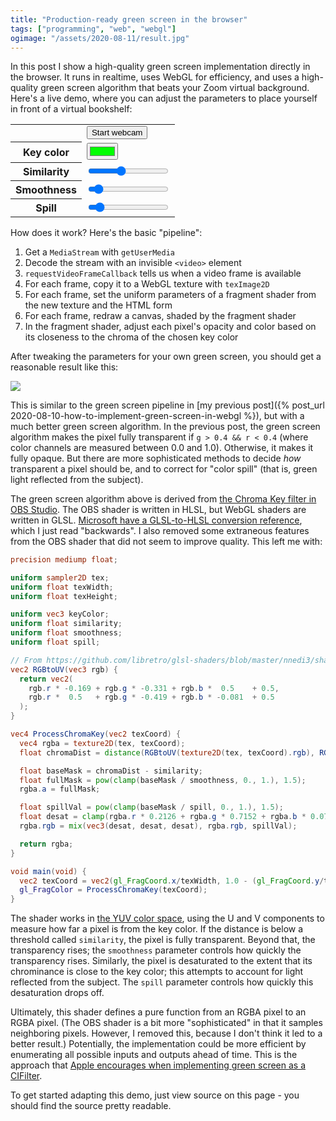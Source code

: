 ```yaml
---
title: "Production-ready green screen in the browser"
tags: ["programming", "web", "webgl"]
ogimage: "/assets/2020-08-11/result.jpg"
---
```


In this post I show a high-quality green screen implementation directly in the browser.
It runs in realtime, 
uses WebGL for efficiency, 
and uses a high-quality green screen algorithm that beats your Zoom virtual background.
Here's a live demo, where you can adjust the parameters to place yourself in front of a virtual bookshelf:

<video id="webcamVideo" style="display: none;"></video>
<canvas id="display" style="background-image: url({% link /assets/2020-08-11/bookshelf.jpg %}); background-size: cover;  max-width: initial"></canvas>
<table>
  <tbody>
    <tr><th></th><td><button onclick="startWebcam(); this.parentElement.removeChild(this)">Start webcam</button></td></tr>
    <tr><th>Key color</th><td><input type="color" id="keyColor" value="#00ff00" /></td></tr>
    <tr><th>Similarity</th><td><input type="range" id="similarity" min="0" max="1" step="0.001" value="0.4" /></td></tr>
    <tr><th>Smoothness</th><td><input type="range" id="smoothness" min="0" max="1" step="0.001" value="0.08" /></td></tr>
    <tr><th>Spill</th><td><input type="range" id="spill" min="0" max="1" step="0.001" value="0.1" /></td></tr>
  </tbody>
</table>
<script id="fragment-shader" type="glsl">
  precision mediump float;
  
  uniform sampler2D tex;
  uniform float texWidth;
  uniform float texHeight;

  uniform vec3 keyColor;
  uniform float similarity;
  uniform float smoothness;
  uniform float spill;

  // From https://github.com/libretro/glsl-shaders/blob/master/nnedi3/shaders/rgb-to-yuv.glsl
  vec2 RGBtoUV(vec3 rgb) {
    return vec2(
      rgb.r * -0.169 + rgb.g * -0.331 + rgb.b *  0.5    + 0.5,
      rgb.r *  0.5   + rgb.g * -0.419 + rgb.b * -0.081  + 0.5
    );
  }

  vec4 ProcessChromaKey(vec2 texCoord) {
    vec4 rgba = texture2D(tex, texCoord);
    float chromaDist = distance(RGBtoUV(texture2D(tex, texCoord).rgb), RGBtoUV(keyColor));

    float baseMask = chromaDist - similarity;
    float fullMask = pow(clamp(baseMask / smoothness, 0., 1.), 1.5);
    rgba.a = fullMask;

    float spillVal = pow(clamp(baseMask / spill, 0., 1.), 1.5);
    float desat = clamp(rgba.r * 0.2126 + rgba.g * 0.7152 + rgba.b * 0.0722, 0., 1.);
    rgba.rgb = mix(vec3(desat, desat, desat), rgba.rgb, spillVal);

    return rgba;
  }

  void main(void) {
    vec2 texCoord = vec2(gl_FragCoord.x/texWidth, 1.0 - (gl_FragCoord.y/texHeight));
    gl_FragColor = ProcessChromaKey(texCoord);
  }
</script>
<script type="text/javascript">
  const webcamVideoEl = document.getElementById("webcamVideo");
  const displayCanvasEl = document.getElementById("display");
  const gl = displayCanvasEl.getContext("webgl", { premultipliedAlpha: false });

  const vs = gl.createShader(gl.VERTEX_SHADER);
  gl.shaderSource(vs, 'attribute vec2 c; void main(void) { gl_Position=vec4(c, 0.0, 1.0); }');
  gl.compileShader(vs);

  const fs = gl.createShader(gl.FRAGMENT_SHADER);
  gl.shaderSource(fs, document.getElementById("fragment-shader").innerText);
  gl.compileShader(fs);
  if (!gl.getShaderParameter(fs, gl.COMPILE_STATUS)) {
    console.error(gl.getShaderInfoLog(fs));
  }

  const prog = gl.createProgram();
  gl.attachShader(prog, vs);
  gl.attachShader(prog, fs);
  gl.linkProgram(prog);
  gl.useProgram(prog);

  const vb = gl.createBuffer();
  gl.bindBuffer(gl.ARRAY_BUFFER, vb);
  gl.bufferData(gl.ARRAY_BUFFER, new Float32Array([ -1,1,  -1,-1,  1,-1,  1,1 ]), gl.STATIC_DRAW);

  const coordLoc = gl.getAttribLocation(prog, 'c');
  gl.vertexAttribPointer(coordLoc, 2, gl.FLOAT, false, 0, 0);
  gl.enableVertexAttribArray(coordLoc);

  gl.activeTexture(gl.TEXTURE0);
  const tex = gl.createTexture();
  gl.bindTexture(gl.TEXTURE_2D, tex);

  gl.texParameteri(gl.TEXTURE_2D, gl.TEXTURE_WRAP_S, gl.CLAMP_TO_EDGE);
  gl.texParameteri(gl.TEXTURE_2D, gl.TEXTURE_WRAP_T, gl.CLAMP_TO_EDGE);
  gl.texParameteri(gl.TEXTURE_2D, gl.TEXTURE_MIN_FILTER, gl.LINEAR);
  
  const texLoc = gl.getUniformLocation(prog, "tex");
  const texWidthLoc = gl.getUniformLocation(prog, "texWidth");
  const texHeightLoc = gl.getUniformLocation(prog, "texHeight");
  const keyColorLoc = gl.getUniformLocation(prog, "keyColor");
  const similarityLoc = gl.getUniformLocation(prog, "similarity");
  const smoothnessLoc = gl.getUniformLocation(prog, "smoothness");
  const spillLoc = gl.getUniformLocation(prog, "spill");

  function startWebcam() {
    navigator.mediaDevices.getUserMedia({ video: { 
        facingMode: "user",
        width: { ideal: 1280 },
        height: { ideal: 720 } } }).then(stream => {
      webcamVideoEl.srcObject = stream;
      webcamVideoEl.play();
      function processFrame(now, metadata) {
        displayCanvasEl.width = metadata.width;
        displayCanvasEl.height = metadata.height;
        gl.viewport(0, 0, metadata.width, metadata.height);
        gl.texImage2D(gl.TEXTURE_2D, 0, gl.RGB, gl.RGB, gl.UNSIGNED_BYTE, webcamVideoEl);
        gl.uniform1i(texLoc, 0);
        gl.uniform1f(texWidthLoc, metadata.width);
        gl.uniform1f(texHeightLoc, metadata.height);
        const m = document.getElementById("keyColor").value.match(/^#([0-9a-f]{6})$/i)[1];
        gl.uniform3f(keyColorLoc, parseInt(m.substr(0,2),16)/255, parseInt(m.substr(2,2),16)/255, parseInt(m.substr(4,2),16)/255);
        gl.uniform1f(similarityLoc, parseFloat(document.getElementById("similarity").value));
        gl.uniform1f(smoothnessLoc, parseFloat(document.getElementById("smoothness").value));
        gl.uniform1f(spillLoc, parseFloat(document.getElementById("spill").value));
        gl.drawArrays(gl.TRIANGLE_FAN, 0, 4);
        webcamVideoEl.requestVideoFrameCallback(processFrame);
      }
      webcamVideoEl.requestVideoFrameCallback(processFrame);
    }).catch(error => {
      console.error(error);
    });
  }
</script>

How does it work? Here's the basic "pipeline":

1. Get a `MediaStream` with `getUserMedia`
1. Decode the stream with an invisible `<video>` element
1. `requestVideoFrameCallback` tells us when a video frame is available
1. For each frame, copy it to a WebGL texture with `texImage2D`
1. For each frame, set the uniform parameters of a fragment shader from the new texture and the HTML form
1. For each frame, redraw a canvas, shaded by the fragment shader
1. In the fragment shader,
   adjust each pixel's opacity and color based on its closeness to the chroma of the chosen key color

After tweaking the parameters for your own green screen,
you should get a reasonable result like this:

<p><img src="{% link /assets/2020-08-11/result.jpg %}" /></p>

This is similar to the green screen pipeline in [my previous post]({% post_url 2020-08-10-how-to-implement-green-screen-in-webgl %}),
but with a much better green screen algorithm.
In the previous post,
the green screen algorithm makes the pixel fully transparent
if `g > 0.4 && r < 0.4` (where color channels are measured between 0.0 and 1.0).
Otherwise, it makes it fully opaque.
But there are more sophisticated methods to decide _how_ transparent a pixel should be,
and to correct for "color spill" (that is, green light reflected from the subject).

The green screen algorithm above is derived from [the Chroma Key filter in OBS Studio](https://github.com/obsproject/obs-studio/blob/master/plugins/obs-filters/data/chroma_key_filter.effect).
The OBS shader is written in HLSL, 
but WebGL shaders are written in GLSL.
[Microsoft have a GLSL-to-HLSL conversion reference](https://docs.microsoft.com/en-us/windows/uwp/gaming/glsl-to-hlsl-reference),
which I just read "backwards".
I also removed some extraneous features from the OBS shader that did not seem to improve quality.
This left me with:

```glsl
precision mediump float;

uniform sampler2D tex;
uniform float texWidth;
uniform float texHeight;

uniform vec3 keyColor;
uniform float similarity;
uniform float smoothness;
uniform float spill;

// From https://github.com/libretro/glsl-shaders/blob/master/nnedi3/shaders/rgb-to-yuv.glsl
vec2 RGBtoUV(vec3 rgb) {
  return vec2(
    rgb.r * -0.169 + rgb.g * -0.331 + rgb.b *  0.5    + 0.5,
    rgb.r *  0.5   + rgb.g * -0.419 + rgb.b * -0.081  + 0.5
  );
}

vec4 ProcessChromaKey(vec2 texCoord) {
  vec4 rgba = texture2D(tex, texCoord);
  float chromaDist = distance(RGBtoUV(texture2D(tex, texCoord).rgb), RGBtoUV(keyColor));

  float baseMask = chromaDist - similarity;
  float fullMask = pow(clamp(baseMask / smoothness, 0., 1.), 1.5);
  rgba.a = fullMask;

  float spillVal = pow(clamp(baseMask / spill, 0., 1.), 1.5);
  float desat = clamp(rgba.r * 0.2126 + rgba.g * 0.7152 + rgba.b * 0.0722, 0., 1.);
  rgba.rgb = mix(vec3(desat, desat, desat), rgba.rgb, spillVal);

  return rgba;
}

void main(void) {
  vec2 texCoord = vec2(gl_FragCoord.x/texWidth, 1.0 - (gl_FragCoord.y/texHeight));
  gl_FragColor = ProcessChromaKey(texCoord);
}
```

The shader works in [the YUV color space](https://en.wikipedia.org/wiki/YUV),
using the U and V components to measure how far a pixel is from the key color.
If the distance is below a threshold called `similarity`,
the pixel is fully transparent.
Beyond that, the transparency rises;
the `smoothness` parameter controls how quickly the transparency rises.
Similarly, the pixel is desaturated to the extent that its chrominance is close to the key color;
this attempts to account for light reflected from the subject.
The `spill` parameter controls how quickly this desaturation drops off.

Ultimately, this shader defines a pure function from an RGBA pixel to an RGBA pixel.
(The OBS shader is a bit more "sophisticated" in that it samples neighboring pixels.
However, I removed this, because I don't think it led to a better result.)
Potentially, the implementation could be more efficient by enumerating all possible inputs and outputs ahead of time.
This is the approach that [Apple encourages when implementing green screen as a CIFilter](https://developer.apple.com/library/archive/documentation/GraphicsImaging/Conceptual/CoreImaging/ci_filer_recipes/ci_filter_recipes.html#//apple_ref/doc/uid/TP30001185-CH4-SW2).

To get started adapting this demo,
just view source on this page - you should find the source pretty readable.